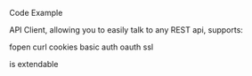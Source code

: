 Code Example

API Client, allowing you to easily talk to any REST api, supports: 

fopen
curl
cookies
basic auth
oauth
ssl


is extendable
